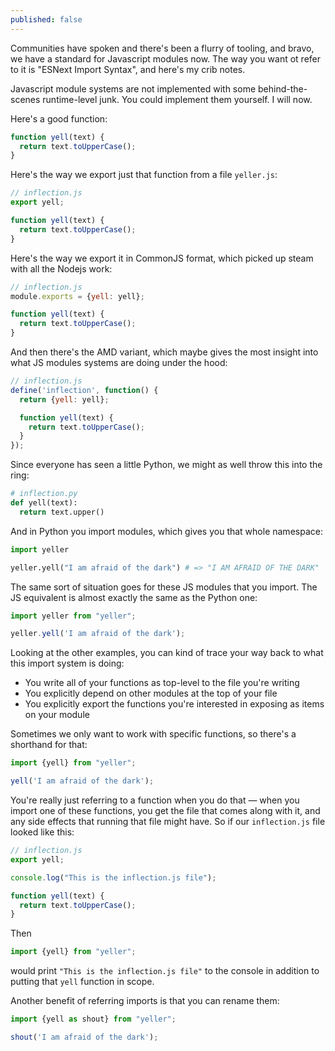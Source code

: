 ```yaml
---
published: false
---
```


Communities have spoken and there's been a flurry of tooling, and bravo, we have a standard for Javascript modules now. The way you want ot refer to it is "ESNext Import Syntax", and here's my crib notes.

Javascript module systems are not implemented with some behind-the-scenes runtime-level junk. You could implement them yourself. I will now.

Here's a good function:

```js
function yell(text) {
  return text.toUpperCase();
}
```


Here's the way we export just that function from a file `yeller.js`:

```js
// inflection.js
export yell;

function yell(text) {
  return text.toUpperCase();
}
```


Here's the way we export it in CommonJS format, which picked up steam with all the Nodejs work:

```js
// inflection.js
module.exports = {yell: yell};

function yell(text) {
  return text.toUpperCase();
}
```


And then there's the AMD variant, which maybe gives the most insight into what JS modules systems are doing under the hood:

```js
// inflection.js
define('inflection', function() {
  return {yell: yell};

  function yell(text) {
    return text.toUpperCase();
  }
});
```


Since everyone has seen a little Python, we might as well throw this into the ring:

```python
# inflection.py
def yell(text):
  return text.upper()
```

And in Python you import modules, which gives you that whole namespace:

```python
import yeller

yeller.yell("I am afraid of the dark") # => "I AM AFRAID OF THE DARK"
```


The same sort of situation goes for these JS modules that you import. The JS equivalent is almost exactly the same as the Python one:

```js
import yeller from "yeller";

yeller.yell('I am afraid of the dark');
```

Looking at the other examples, you can kind of trace your way back to what this import system is doing:

- You write all of your functions as top-level to the file you're writing
- You explicitly depend on other modules at the top of your file
- You explicitly export the functions you're interested in exposing as items on your module

Sometimes we only want to work with specific functions, so there's a shorthand for that:

```js
import {yell} from "yeller";

yell('I am afraid of the dark');
```

You're really just referring to a function when you do that — when you import one of these functions, you get the file that comes along with it, and any side effects that running that file might have. So if our `inflection.js` file looked like this:

```js
// inflection.js
export yell;

console.log("This is the inflection.js file");

function yell(text) {
  return text.toUpperCase();
}
```

Then

```js
import {yell} from "yeller";
```

would print `"This is the inflection.js file"` to the console in addition to putting that `yell` function in scope.

Another benefit of referring imports is that you can rename them:

```js
import {yell as shout} from "yeller";

shout('I am afraid of the dark');
```
